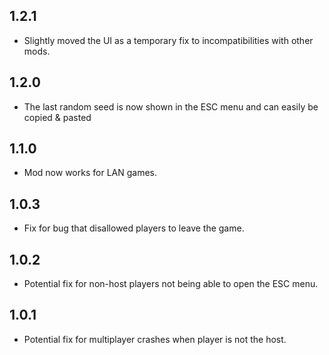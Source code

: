 ## 1.2.1
- Slightly moved the UI as a temporary fix to incompatibilities with other mods.

## 1.2.0
- The last random seed is now shown in the ESC menu and can easily be copied & pasted

## 1.1.0
- Mod now works for LAN games.

## 1.0.3
- Fix for bug that disallowed players to leave the game.

## 1.0.2
- Potential fix for non-host players not being able to open the ESC menu.

## 1.0.1
- Potential fix for multiplayer crashes when player is not the host.